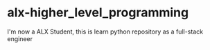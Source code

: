 # alx-higher_level_programming
I'm now a ALX Student, this is learn python repository as a full-stack engineer
